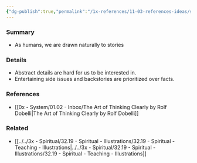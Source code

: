```yaml
---
{"dg-publish":true,"permalink":"/1x-references/11-03-references-ideas/story-bias/","dgHomeLink":true,"dgPassFrontmatter":false,"dgShowBacklinks":true,"dgShowLocalGraph":false,"dgShowInlineTitle":true}
---
```



### Summary
- As humans, we are drawn naturally to stories

### Details
- Abstract details are hard for us to be interested in.
- Entertaining side issues and backstories are prioritized over facts.

### References
- [[0x - System/01.02 - Inbox/The Art of Thinking Clearly by Rolf Dobelli|The Art of Thinking Clearly by Rolf Dobelli]]

### Related
- [[../../3x - Spiritual/32.19 - Spiritual - Illustrations/32.19 - Spiritual - Teaching - Illustrations|../../3x - Spiritual/32.19 - Spiritual - Illustrations/32.19 - Spiritual - Teaching - Illustrations]]
